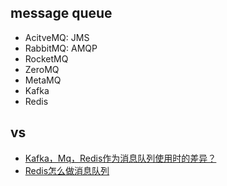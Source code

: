 ## message queue

- AcitveMQ: JMS
- RabbitMQ: AMQP
- RocketMQ
- ZeroMQ
- MetaMQ
- Kafka
- Redis

## vs

- [Kafka，Mq，Redis作为消息队列使用时的差异？](https://www.zhihu.com/question/43557507)
- [Redis怎么做消息队列](https://www.zhihu.com/question/20795043)